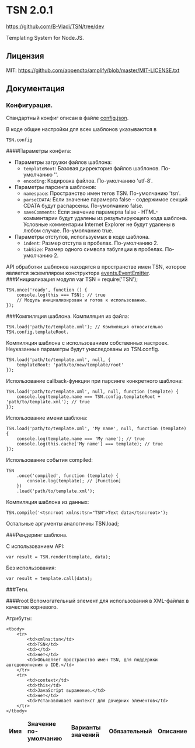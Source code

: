 # TSN 2.0.1 #
https://github.com/B-Vladi/TSN/tree/dev

Templating System for Node.JS.

## Лицензия
MIT: https://github.com/appendto/amplify/blob/master/MIT-LICENSE.txt

## Документация
### Конфигурация.

Стандартный конфиг описан в файле <a href="https://github.com/B-Vladi/TSN/blob/dev/config.json">config.json</a>.

В коде общие настройки для всех шаблонов указываются в

	TSN.config

####Параметры конфига:

* Параметры загрузки файлов шаблона:
  * `templateRoot`: Базовая дирректория файлов шаблонов. По-умолчанию ''.
  * `encoding`: Кодировка файлов. По-умолчанию 'utf-8'.
* Параметры парсинга шаблонов:
  * `namespace`: Пространство имен тегов TSN. По-умолчанию 'tsn'.
  * `parseCDATA`: Если значение парамерта false - содержимое секций CDATA будут распарсены. По-умолчанию false.
  * `saveComments`: Если значение парамерта false - HTML-комментарии будут удалены из результирующего кода шаблона. Условные комментарии Internet Explorer не будут удалены в любом случае.  По-умолчанию true.
* Параметры отступов, используемых в коде шаблона.
  * `indent`: Размер отступа в пробелах. По-умолчанию 2.
  * `tabSize`: Размер одного символа табуляции в пробелах. По-умолчанию 2.


API обработки шаблонов находятся в пространстве имен TSN, которое является экземпляром конструктора <a href="http://nodejs.org/api/events.html#events_class_events_eventemitter">events.EventEmitter</a>.
###Инициализация модуля
	var TSN = require('TSN');

	TSN.once('ready', function () {
		console.log(this === TSN); // true
		// Модуль инициализирован и готов к использованию.
	});

###Компиляция шаблона.
Компиляция из файла:

	TSN.load('path/to/template.xml'); // Компиляция относительно TSN.config.templateRoot.

Компиляция шаблона с использованием собственных настроек. Неуказанные параметры будут унаследованы из TSN.config.

	TSN.load('path/to/template.xml', null, {
		templateRoot: 'path/to/new/template/root'
	});

Использование callback-функции при парсинге конкретного шаблона:

	TSN.load('path/to/template.xml', null, null, function (template) {
		console.log(template.name === TSN.config.templateRoot + 'path/to/template.xml'); // true
	});

Использование имени шаблона:

	TSN.load('path/to/template.xml', 'My name', null, function (template) {
		console.log(template.name === 'My name'); // true
		console.log(this.cache['My name'] === template); // true
	});

Использование события compiled:

	TSN
		.once('compiled', function (template) {
			console.log(template); // [Function]
		})
		.load('path/to/template.xml');

Компиляция шаблона из данных:

	TSN.compile('<tsn:root xmlns:tsn="TSN">Text data</tsn:root>');

Остальные аргументы аналогичны TSN.load;

###Рендеринг шаблона.

С использованием API:

	var result = TSN.render(template, data);

Без использования:

	var result = template.call(data);

###Теги.

####root
Вспомогательный элемент для использования в XML-файлах в качестве корневого.

Атрибуты:
<table>
	<thead>
		<tr>
			<td><b>Имя</b></td>
			<td><b>Значение по-умолчанию</b></td>
			<td><b>Варианты значений</b></td>
			<td><b>Обязательный</b></td>
			<td><b>Описание</b></td>
		</tr>
	</thead>

	<tbody>
		<tr>
			<td>xmlns:tsn</td>
			<td>TSN</td>
			<td></td>
			<td>нет</td>
			<td>Объявляет пространство имен TSN, для поддержки автодополнения в IDE.</td>
		</tr>
		<tr>
			<td>context</td>
			<td>this</td>
			<td>JavaScript выражение.</td>
			<td>нет</td>
			<td>Устанавливает контекст для дочерних элементов</td>
		</tr>
	</tbody>
</table>